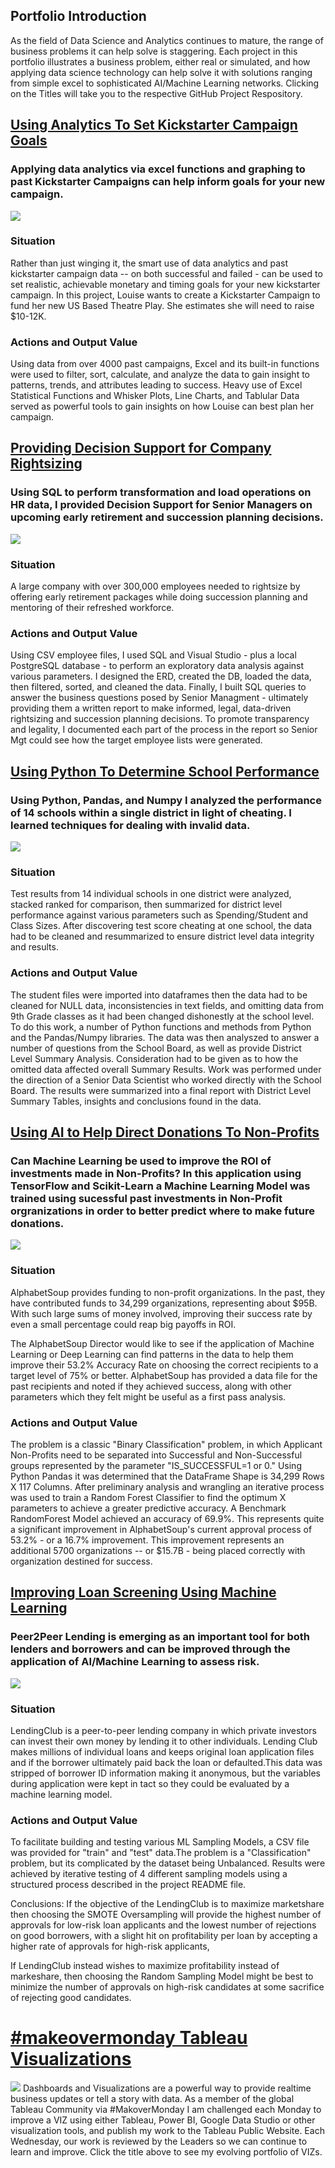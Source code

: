 ## Portfolio Introduction
As the field of Data Science and Analytics continues to mature, the range of business problems it can help solve is staggering. Each project in this portfolio illustrates a business problem, either real or simulated, and how applying data science technology can help solve it with solutions ranging from simple excel to sophisticated AI/Machine Learning networks. Clicking on the Titles will take you to the respective GitHub Project Respository. 

## [Using Analytics To Set Kickstarter Campaign Goals](https://github.com/tcottrell321/kickstarter-analysis)
### Applying data analytics via excel functions and graphing to past Kickstarter Campaigns can help inform goals for your new campaign. 
![](/images/kickstarterlogo.JPG)

### Situation
Rather than just winging it, the smart use of data analytics and past kickstarter campaign data -- on both successful and failed - can be used to set realistic, achievable monetary and timing goals for your new kickstarter campaign. In this project, Louise wants to create a Kickstarter Campaign to fund her new US Based Theatre Play. She estimates she will need to raise $10-12K. 

### Actions and Output Value
Using data from over 4000 past campaigns, Excel and its built-in functions were used to filter, sort, calculate, and analyze the data to gain insight to patterns, trends, and attributes leading to success. Heavy use of Excel Statistical Functions and Whisker Plots, Line Charts, and Tablular Data served as powerful tools to gain insights on how Louise can best plan her campaign.  

## [Providing Decision Support for Company Rightsizing](https://github.com/tcottrell321/Pewlett_Hackard_Analysis)
### Using SQL to perform transformation and load operations on HR data, I provided Decision Support for Senior Managers on upcoming early retirement and succession planning decisions. 
![](/images/employees2.jpg)

### Situation
A large company with over 300,000 employees needed to rightsize by offering early retirement packages while doing succession planning and mentoring of their refreshed workforce.  

### Actions and Output Value
Using CSV employee files, I used SQL and Visual Studio - plus a local PostgreSQL database - to perform an exploratory data analysis against various parameters. I designed the ERD, created the DB, loaded the data, then filtered, sorted, and cleaned the data. Finally, I built SQL queries to answer the business questions posed by Senior Managment - ultimately providing them a written report to make informed, legal, data-driven rightsizing and succession planning decisions. To promote transparency and legality, I documented each part of the process in the report so Senior Mgt could see how the target employee lists were generated. 

## [Using Python To Determine School Performance](https://github.com/tcottrell321/school_district_analysis)
### Using Python, Pandas, and Numpy I analyzed the performance of 14 schools within a single district in light of cheating. I learned techniques for dealing with invalid data. 
![](/images/schooltesting1.jpg)
### Situation
Test results from 14 individual schools in one district were analyzed, stacked ranked for comparison, then summarized for district level performance against various parameters such as Spending/Student and Class Sizes. After discovering test score cheating at one school, the data had to be cleaned and resummarized to ensure district level data integrity and results. 

### Actions and Output Value  
The student files were imported into dataframes then the data had to be cleaned for NULL data, inconsistencies in text fields, and omitting data from 9th Grade classes as it had been changed dishonestly at the school level. To do this work, a number of Python functions and methods from Python and the Pandas/Numpy libraries. The data was then analyszed to answer a number of questions from the School Board, as well as provide District Level Summary Analysis. Consideration had to be given as to how the omitted data affected overall Summary Results. Work was performed under the direction of a Senior Data Scientist who worked directly with the School Board. 
The results were summarized into a final report with District Level Summary Tables, insights and conclusions found in the data. 

## [Using AI to Help Direct Donations To Non-Profits](https://github.com/tcottrell321/AlphabetSoupChallenge)
### Can Machine Learning be used to improve the ROI of investments made in Non-Profits? In this application using TensorFlow and Scikit-Learn a Machine Learning Model was trained using sucessful past investments in Non-Profit orgranizations in order to better predict where to make future donations. 
![](/images/ai.jpg)

### Situation
AlphabetSoup provides funding to non-profit organizations. In the past, they have contributed funds to 34,299 organizations, representing about $95B. With such large sums of money involved, improving their success rate by even a small percentage could reap big payoffs in ROI. 

The AlphabetSoup Director would like to see if the application of Machine Learning or Deep Learning can find patterns in the data to help them improve their 53.2% Accuracy Rate on choosing the correct recipients to a target level of 75% or better. AlphabetSoup has provided a data file for the past recipients and noted if they achieved success, along with other parameters which they felt might be useful as a first pass analysis.

### Actions and Output Value
The problem is a classic "Binary Classification" problem, in which Applicant Non-Profits need to be separated into Successful and Non-Successful groups represented by the parameter "IS_SUCCESSFUL=1 or 0." Using Python Pandas it was determined that the DataFrame Shape is 34,299 Rows X 117 Columns. After preliminary analysis and wrangling an iterative process was used to train a Random Forest Classifier to find the optimum X parameters to achieve a greater predictive accuracy. A Benchmark RandomForest Model achieved an accuracy of 69.9%. This represents quite a significant improvement in AlphabetSoup's current approval process of 53.2% - or a 16.7% improvement. This improvement represents an additional 5700 organizations -- or $15.7B - being placed correctly with organization destined for success.

## [Improving Loan Screening Using Machine Learning](https://github.com/tcottrell321/Loan_Application_Screener)
### Peer2Peer Lending is emerging as an important tool for both lenders and borrowers and can be improved through the application of AI/Machine Learning to assess risk.    
![](/images/loans.png)

### Situation
LendingClub is a peer-to-peer lending company in which private investors can invest their own money by lending it to other individuals. Lending Club makes millions of individual loans and keeps original loan application files and if the borrower ultimately paid back the loan or defaulted.This data was stripped of borrower ID information making it anonymous, but the variables during application were kept in tact so they could be evaluated by a machine learning model.

### Actions and Output Value  
To facilitate building and testing various ML Sampling Models, a CSV file was provided for "train" and "test" data.The problem is a "Classification" problem, but its complicated by the dataset being Unbalanced. Results were achieved by iterative testing of 4 different sampling models using a structured process described in the project README file. 

Conclusions: If the objective of the LendingClub is to maximize marketshare then choosing the SMOTE Oversampling will provide the highest number of approvals for low-risk loan applicants and the lowest number of rejections on good borrowers, with a slight hit on profitability per loan by accepting a higher rate of approvals for high-risk applicants, 

If LendingClub instead wishes to maximize profitability instead of markeshare, then choosing the Random Sampling Model might be best to minimize the number of approvals on high-risk candidates at some sacrifice of rejecting good candidates.

# [#makeovermonday Tableau Visualizations](https://public.tableau.com/profile/thomas.cottrell#!/?newProfile=&activeTab=0)
![](/images/dashboard1.jpg)
Dashboards and Visualizations are a powerful way to provide realtime business updates or tell a story with data. As a member of the global Tableau Community via #MakoverMonday I am challenged each Monday to improve a VIZ using either Tableau, Power BI, Google Data Studio or other visualization tools, and publish my work to the Tableau Public Website. Each Wednesday, our work is reviewed by the Leaders so we can continue to learn and improve. Click the title above to see my evolving portfolio of VIZs.  

